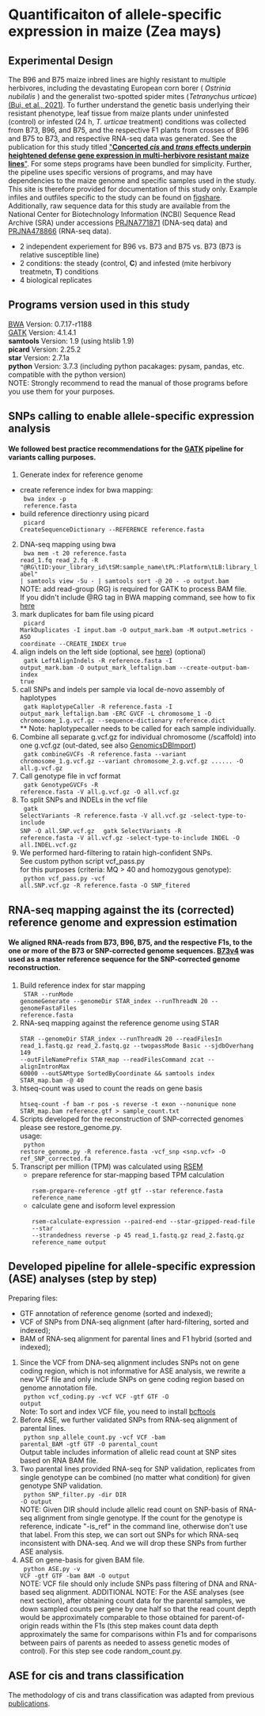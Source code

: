 # Quantificaiton of allele-specific expression in maize (Zea mays)

## Experimental Design
The B96 and B75 maize inbred lines are highly resistant to multiple herbivores, including the devastating European corn borer (<i> Ostrinia nubilalis </i>) and the generalist two-spotted spider mites (<i>Tetranychus urticae</i>) [(Bui, et al., 2021)](https://doi.org/10.3389/fpls.2021.693088). To further understand the genetic basis underlying their resistant phenotype, leaf tissue from maize plants under uninfested (control) or infested (24 h, <i> T. urticae </i> treatment) conditions was collected from B73, B96, and B75, and the respective F1 plants from crosses of B96 and B75 to B73, and respective RNA-seq data was generated. See the publication for this study titled ["**Concerted <i>cis</i> and <i>trans</i> effects underpin heightened defense gene expression in multi-herbivore resistant maize lines**"](https://onlinelibrary.wiley.com/doi/10.1111/tpj.15812). For some steps programs have been bundled for simplicity. Further, the pipeline uses specific versions of programs, and may have dependencies to the maize genome and specific samples used in the study. This site is therefore provided for documentation of this study only. Example infiles and outfiles specific to the study can be found on [figshare](https://doi.org/10.6084/m9.figshare.19750366.v1). Additionally, raw sequence data for this study are available from the National Center for Biotechnology Information (NCBI) Sequence Read Archive (SRA) under accessions [PRJNA771871](https://www.ncbi.nlm.nih.gov/bioproject/PRJNA771871/) (DNA-seq data) and [PRJNA478866](https://www.ncbi.nlm.nih.gov/bioproject/?term=PRJNA478866) (RNA-seq data). 
- 2 independent experiement for B96 vs. B73 and B75 vs. B73 (B73 is relative susceptible line)
- 2 conditions: the steady (control, **C**) and infested (mite herbivory treatmetn, **T**) conditions
- 4 biological replicates 

## Programs version used in this study
[BWA](https://github.com/lh3/bwa) Version: 0.7.17-r1188 <br>
[GATK](https://gatk.broadinstitute.org/hc/en-us/sections/360007226651-Best-Practices-Workflows) Version: 4.1.4.1 <br>
**samtools** Version: 1.9 (using htslib 1.9) <br>
**picard** Version: 2.25.2 <br>
**star** Version: 2.7.1a <br>
**python** Version: 3.7.3 (including python pacakages: pysam, pandas, etc. compatible with the python version) <br>
NOTE: Strongly recommend to read the manual of those programs before you use them for your purposes.

## SNPs calling to enable allele-specific expression analysis
#### We followed best practice recommendations for the [GATK](https://gatk.broadinstitute.org/hc/en-us/sections/360007226651-Best-Practices-Workflows) pipeline for variants calling purposes. <br>
1. Generate index for reference genome <br>
- create reference index for bwa mapping: <br>
  <code> bwa index -p <prefix> reference.fasta </code>
- build reference directionry using picard <br>
  <code> picard CreateSequenceDictionary --REFERENCE reference.fasta </code>
2. DNA-seq mapping using bwa <br>
  <code> bwa mem -t 20 reference.fasta read_1.fq read_2.fq -R "@RG\tID:your_library_id\tSM:sample_name\tPL:Platform\tLB:library_label" | samtools view -Su - | samtools sort -@ 20 - -o output.bam </code> <br>
  NOTE: add read-group (RG) is required for GATK to process BAM file. <br>
  If you didn't include @RG tag in BWA mapping command, see how to fix [here](https://gatk.broadinstitute.org/hc/en-us/articles/360037872491)
3. mark duplicates for bam file using picard <br>
  <code> picard MarkDuplicates -I input.bam -O output_mark.bam -M output.metrics -ASO coordinate --CREATE_INDEX true </code>
4. align indels on the left side (optional, see [here](https://gatk.broadinstitute.org/hc/en-us/articles/360037067752-LeftAlignIndels)) (optional) <br>
  <code> gatk LeftAlignIndels -R reference.fasta -I output_mark.bam -O output_mark_leftalign.bam --create-output-bam-index true </code>
5. call SNPs and indels per sample via local de-novo assembly of haplotypes <br>
  <code> gatk HaplotypeCaller -R reference.fasta -I output_mark_leftalign.bam -ERC GVCF -L chromosome_1 -O chromosome_1.g.vcf.gz --sequence-dictionary reference.dict </code> <br>
** Note: haplotypecaller needs to be called for each sample individually. <br>
6. Combine all separate g.vcf.gz for individual chromosome (/scaffold) into one g.vcf.gz (out-dated, see also [GenomicsDBImport](https://gatk.broadinstitute.org/hc/en-us/articles/360036883491-GenomicsDBImport)) <br>
  <code> gatk combineGVCFs -R reference.fasta --variant chromosome_1.g.vcf.gz --variant chromosome_2.g.vcf.gz ...... -O all.g.vcf.gz </code>
7. Call genotype file in vcf format <br>
  <code> gatk GenotypeGVCFs -R reference.fasta -V all.g.vcf.gz -O all.vcf.gz </code> 
8. To split SNPs and INDELs in the vcf file <br>
  <code> gatk SelectVariants -R reference.fasta -V all.vcf.gz -select-type-to-include SNP -O all.SNP.vcf.gz </code>
  <code> gatk SelectVariants -R reference.fasta -V all.vcf.gz -select-type-to-include INDEL -O all.INDEL.vcf.gz </code>
9. We performed hard-filtering to ratain high-confident SNPs. <br> 
  See custom python script vcf_pass.py <br>
 for this purposes (criteria: MQ > 40 and homozygous genotype): <br>
  <code> python vcf_pass.py -vcf all.SNP.vcf.gz -R reference.fasta -O SNP_fitered </code>

## RNA-seq mapping against the its (corrected) reference genome and expression estimation
#### We aligned RNA-reads from B73, B96, B75, and the respective F1s, to the one or more of the B73 or SNP-corrected genome sequences. [B73v4](https://www.maizegdb.org/genome/assembly/Zm-B73-REFERENCE-GRAMENE-4.0) was used as a master reference sequence for the SNP-corrected genome reconstruction. <br>
1. Build reference index for star mapping <br>
  <code> STAR --runMode genomeGenerate --genomeDir STAR_index --runThreadN 20 --genomeFastaFiles reference.fasta </code>
2. RNA-seq mapping against the reference genome using STAR <br>
  <code> STAR --genomeDir STAR_index --runThreadN 20 --readFilesIn read_1.fastq.gz read_2.fastq.gz --twopassMode Basic --sjdbOverhang 149 --outFileNamePrefix STAR_map --readFilesCommand zcat --alignIntronMax 60000 --outSAMtype SortedByCoordinate && samtools index STAR_map.bam -@ 40 </code>
3. htseq-count was used to count the reads on gene basis <br>
  <code> htseq-count -f bam -r pos -s reverse -t exon --nonunique none STAR_map.bam reference.gtf > sample_count.txt </code>
4. Scripts developed for the reconstruction of SNP-corrected genomes please see restore_genome.py. <br>
  usage: <br>
  <code> python restore_genome.py -R reference.fasta -vcf_snp <snp.vcf> -O ref_SNP_corrected.fa </code>
5. Transcript per million (TPM) was calculated using [RSEM](https://deweylab.github.io/RSEM/README.html) <br>
    - prepare reference for star-mapping based TPM calculation <br>
    <code> rsem-prepare-reference -gtf gtf --star reference.fasta reference_name </code>
    - calculate gene and isoform level expression <br>
    <code> rsem-calculate-expression --paired-end --star-gzipped-read-file --star --strandedness reverse -p 45 read_1.fastq.gz read_2.fastq.gz reference_name output </code>

## Developed pipeline for allele-specific expression (ASE) analyses (step by step)
Preparing files:
- GTF annotation of reference genome (sorted and indexed);
- VCF of SNPs from DNA-seq alignment (after hard-filtering, sorted and indexed);
- BAM of RNA-seq alignment for parental lines and F1 hybrid (sorted and indexed);
1. Since the VCF from DNA-seq alignment includes SNPs not on gene coding region, which is not informative for ASE analysis, we rewrite a new VCF file and only include SNPs on gene coding region based on genome annotation file. <br>
<code> python vcf_coding.py -vcf VCF -gtf GTF -O output </code> <br>
Note: To sort and index VCF file, you need to install [bcftools](https://samtools.github.io/bcftools/) <br>
2. Before ASE, we further validated SNPs from RNA-seq alignment of parental lines. <br>
<code> python snp_allele_count.py -vcf VCF -bam parental_BAM -gtf GTF -O parental_count </code> <br>
Output table includes information of allelic read count at SNP sites based on RNA BAM file. 
3. Two parental lines provided RNA-seq for SNP validation, replicates from single genotype can be combined (no matter what condition) for given genotype SNP validation. <br> 
<code> python SNP_filter.py -dir DIR -O output </code> <br>
NOTE: Given DIR should include allelic read count on SNP-basis of RNA-seq alignment from single genotype. If the count for the genotype is reference, indicate "-is_ref" in the command line, otherwise don't use that label. 
From this step, we can sort out SNPs for which RNA-seq inconsistent with DNA-seq. And we will drop these SNPs from further ASE analysis. 
4. ASE on gene-basis for given BAM file. <br>
<code> python ASE.py -v VCF -gtf GTF -bam BAM -O output </code> <br>
NOTE: VCF file should only include SNPs pass filtering of DNA and RNA-based seq alignment. 
ADDITIONAL NOTE: For the ASE analyses (see next section), after obtaining count data for the parental samples, we down sampled counts per gene by one half so that the read count depth would be approximately comparable to those obtained for parent-of-origin reads within the F1s (this step makes count data depth approximately the same for comparisons within F1s and for comparisons between pairs of parents as needed to assess genetic modes of control). For this step see code random_count.py.

## ASE for cis and trans classification <br>
The methodology of cis and trans classification was adapted from previous [publications](https://www.nature.com/articles/s41467-019-13386-w). <br>
    
